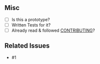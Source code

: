 <!--
try to use an template, found at .github/PULL_REQUEST_TEMPLATE/
[here](https://github.com/typegoose/typegoose/tree/master/.github/PULL_REQUEST_TEMPLATE)
please dont forget to click on raw, and copy that, not the already "compiled" one
-->

<!--
## Make sure you have done these steps

- Make sure you have Read & followed these steps in [CONTRIBUTING](https://github.com/typegoose/typegoose/tree/master/.github/CONTRIBUTING.md)
- remove the parts that are not applicable
- Please have "Allow edits from maintainers" activated
-->

## Misc

- [ ] Is this a prototype? <!--Is this PR already finished or not yet ready?-->
- [ ] Written Tests for it? <!--Written Tests for this feature / fix? (only if needed)-->
- [ ] Already read & followed [CONTRIBUTING](https://github.com/typegoose/typegoose/tree/master/.github/CONTRIBUTING.md)?

## Related Issues

<!--add "fixes" / "closes" before an number to indicate that these will be fixed by this pr-->

- #1
